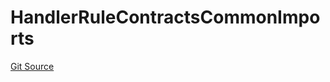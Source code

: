 # HandlerRuleContractsCommonImports
[Git Source](https://github.com/thrackle-io/tron/blob/38ad28ed586c360d4509e485bd378da51297351d/src/client/token/handler/ruleContracts/HandlerRuleContractsCommonImports.sol)


